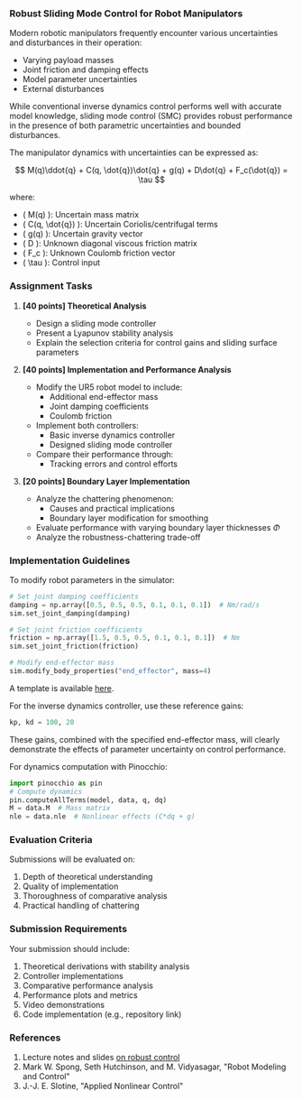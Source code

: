 ### Robust Sliding Mode Control for Robot Manipulators

Modern robotic manipulators frequently encounter various uncertainties and disturbances in their operation:
- Varying payload masses
- Joint friction and damping effects
- Model parameter uncertainties
- External disturbances

While conventional inverse dynamics control performs well with accurate model knowledge, sliding mode control (SMC) provides robust performance in the presence of both parametric uncertainties and bounded disturbances.

The manipulator dynamics with uncertainties can be expressed as:

$$
M(q)\ddot{q} + C(q, \dot{q})\dot{q} + g(q) + D\dot{q} + F_c(\dot{q}) = \tau
$$

where:
- \( M(q) \): Uncertain mass matrix
- \( C(q, \dot{q}) \): Uncertain Coriolis/centrifugal terms
- \( g(q) \): Uncertain gravity vector
- \( D \): Unknown diagonal viscous friction matrix
- \( F_c \): Unknown Coulomb friction vector
- \( \tau \): Control input

### Assignment Tasks

1. **[40 points] Theoretical Analysis**
   - Design a sliding mode controller
   - Present a Lyapunov stability analysis
   - Explain the selection criteria for control gains and sliding surface parameters

2. **[40 points] Implementation and Performance Analysis**
   - Modify the UR5 robot model to include:
     * Additional end-effector mass
     * Joint damping coefficients
     * Coulomb friction
   - Implement both controllers:
     * Basic inverse dynamics controller
     * Designed sliding mode controller
   - Compare their performance through:
     * Tracking errors and control efforts

3. **[20 points] Boundary Layer Implementation**
   - Analyze the chattering phenomenon:
     * Causes and practical implications
     * Boundary layer modification for smoothing
   - Evaluate performance with varying boundary layer thicknesses $\Phi$
   - Analyze the robustness-chattering trade-off

### Implementation Guidelines

To modify robot parameters in the simulator:

```python
# Set joint damping coefficients
damping = np.array([0.5, 0.5, 0.5, 0.1, 0.1, 0.1])  # Nm/rad/s
sim.set_joint_damping(damping)

# Set joint friction coefficients
friction = np.array([1.5, 0.5, 0.5, 0.1, 0.1, 0.1])  # Nm
sim.set_joint_friction(friction)

# Modify end-effector mass
sim.modify_body_properties("end_effector", mass=4)
```

A template is available [here](https://github.com/simeon-ned/forc/blob/master/hw/mujoco_template/05_set_parameters.py).

For the inverse dynamics controller, use these reference gains:

```python
kp, kd = 100, 20
```

These gains, combined with the specified end-effector mass, will clearly demonstrate the effects of parameter uncertainty on control performance.

For dynamics computation with Pinocchio:

```python
import pinocchio as pin
# Compute dynamics
pin.computeAllTerms(model, data, q, dq)
M = data.M  # Mass matrix
nle = data.nle  # Nonlinear effects (C*dq + g)
```

### Evaluation Criteria

Submissions will be evaluated on:
1. Depth of theoretical understanding
2. Quality of implementation
3. Thoroughness of comparative analysis
4. Practical handling of chattering

### Submission Requirements

Your submission should include:
1. Theoretical derivations with stability analysis
2. Controller implementations
3. Comparative performance analysis
4. Performance plots and metrics
5. Video demonstrations
6. Code implementation (e.g., repository link)

### References

1. Lecture notes and slides [on robust control](https://github.com/simeon-ned/forc/blob/master/_sort/06_sliding_robust/06_sliding_mode.pdf)
2. Mark W. Spong, Seth Hutchinson, and M. Vidyasagar, "Robot Modeling and Control"
3. J.-J. E. Slotine, "Applied Nonlinear Control"
